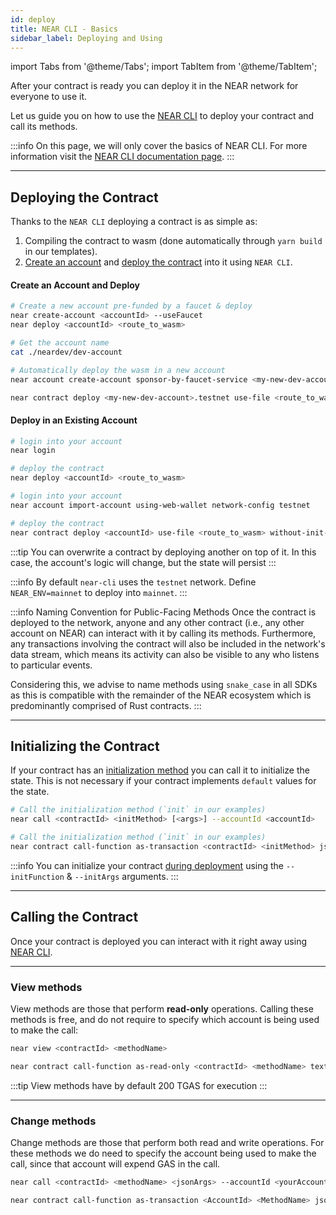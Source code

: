 ```yaml
---
id: deploy
title: NEAR CLI - Basics
sidebar_label: Deploying and Using
---
```

import Tabs from '@theme/Tabs';
import TabItem from '@theme/TabItem';

After your contract is ready you can deploy it in the NEAR network for everyone to use it.

Let us guide you on how to use the [NEAR CLI](../../../4.tools/cli.md) to deploy your contract
and call its methods.

:::info
On this page, we will only cover the basics of NEAR CLI. For more information visit the
[NEAR CLI documentation page](../../../4.tools/cli.md).
:::

---

## Deploying the Contract

Thanks to the `NEAR CLI` deploying a contract is as simple as:

1. Compiling the contract to wasm (done automatically through `yarn build` in our templates).
2. [Create an account](../../../4.tools/cli.md#near-create-account) and [deploy the contract](../../../4.tools/cli.md#near-deploy) into it using `NEAR CLI`.

#### Create an Account and Deploy


<Tabs className="language-tabs" groupId="code-tabs">
  <TabItem value="near-cli">

  ```bash
  # Create a new account pre-funded by a faucet & deploy
  near create-account <accountId> --useFaucet
  near deploy <accountId> <route_to_wasm>

  # Get the account name
  cat ./neardev/dev-account
  ```

  </TabItem>
  <TabItem value="near-cli-rs">

  ```bash
  # Automatically deploy the wasm in a new account
  near account create-account sponsor-by-faucet-service <my-new-dev-account>.testnet autogenerate-new-keypair save-to-keychain network-config testnet create

  near contract deploy <my-new-dev-account>.testnet use-file <route_to_wasm> without-init-call network-config testnet sign-with-keychain
  ```

  </TabItem>
</Tabs>


#### Deploy in an Existing Account

<Tabs className="language-tabs" groupId="code-tabs">
  <TabItem value="near-cli">

  ```bash
  # login into your account
  near login

  # deploy the contract
  near deploy <accountId> <route_to_wasm>
  ```

  </TabItem>
  <TabItem value="near-cli-rs">

  ```bash
  # login into your account
  near account import-account using-web-wallet network-config testnet

  # deploy the contract
  near contract deploy <accountId> use-file <route_to_wasm> without-init-call network-config testnet sign-with-keychain send
  ```

</TabItem>
</Tabs>

:::tip
You can overwrite a contract by deploying another on top of it. In this case, the account's logic
will change, but the state will persist
:::

:::info
By default `near-cli` uses the `testnet` network. Define `NEAR_ENV=mainnet` to deploy into `mainnet`.
:::

:::info Naming Convention for Public-Facing Methods 
Once the contract is deployed to the network, anyone and any other contract (i.e., any other account on NEAR) can interact with it by calling its methods. Furthermore, any transactions involving the contract will also be included in the network's data stream, which means its activity can also be visible to any who listens to particular events. 

Considering this, we advise to name methods using `snake_case` in all SDKs as this is compatible with the remainder of the NEAR ecosystem which is predominantly comprised of Rust contracts. 
:::

---

## Initializing the Contract
If your contract has an [initialization method](../anatomy-of-a-contract/anatomy.md#initialization-functions) you can call it to
initialize the state. This is not necessary if your contract implements `default` values for the state. 

<Tabs className="language-tabs" groupId="code-tabs">
  <TabItem value="near-cli">

  ```bash
  # Call the initialization method (`init` in our examples)
  near call <contractId> <initMethod> [<args>] --accountId <accountId>
  ```

  </TabItem>
  <TabItem value="near-cli-rs">

  ```bash
  # Call the initialization method (`init` in our examples)
  near contract call-function as-transaction <contractId> <initMethod> json-args [<args>] prepaid-gas '30 TeraGas' attached-deposit '0 NEAR' sign-as <accountId> network-config testnet sign-with-keychain send
  ```

  </TabItem>
</Tabs>

:::info
You can initialize your contract [during deployment](#deploying-the-contract) using the `--initFunction` & `--initArgs` arguments.
:::

---

## Calling the Contract
Once your contract is deployed you can interact with it right away using [NEAR CLI](../../../4.tools/cli.md).

<hr className="subsection" />

### View methods
View methods are those that perform **read-only** operations. Calling these methods is free, and do not require to specify which account is being used to make the call:

<Tabs className="language-tabs" groupId="code-tabs">
  <TabItem value="near-cli">

  ```bash
  near view <contractId> <methodName>
  ```

  </TabItem>
  <TabItem value="near-cli-rs">

  ```bash
  near contract call-function as-read-only <contractId> <methodName> text-args '' network-config testnet now
  ```
  </TabItem>
</Tabs>

:::tip
View methods have by default 200 TGAS for execution
:::

<hr className="subsection" />

### Change methods
Change methods are those that perform both read and write operations. For these methods we do need to specify the account being used to make the call,
since that account will expend GAS in the call.

<Tabs className="language-tabs" groupId="code-tabs">
  <TabItem value="near-cli">

  ```bash
  near call <contractId> <methodName> <jsonArgs> --accountId <yourAccount> [--deposit <amount>] [--gas <GAS>]
  ```

</TabItem>
<TabItem value="near-cli-rs">

  ```bash
  near contract call-function as-transaction <AccountId> <MethodName> json-args <JsonArgs> prepaid-gas <PrepaidGas> attached-deposit <AttachedDeposit> sign-as <AccountId>  network-config testnet sign-with-keychain send
  ```

</TabItem>
</Tabs>